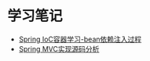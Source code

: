 学习笔记
===================
* [Spring IoC容器学习-bean依赖注入过程](http://note.youdao.com/noteshare?id=624fcbfb38f6383cec0991ce83c19c5e&sub=65a892458538eeca03c4a2e3ab93a1e0)    
* [Spring MVC实现源码分析](http://note.youdao.com/noteshare?id=6b38408f9e21444057368247833a91c7&sub=CB214C822BF64A9BAE1B4DB2182D1799)

